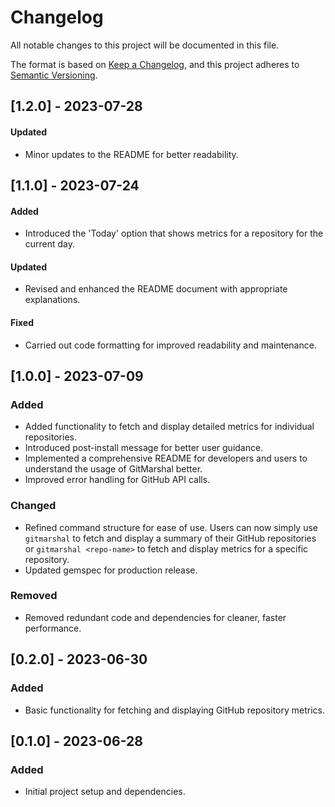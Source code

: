 # Changelog

All notable changes to this project will be documented in this file.

The format is based on [Keep a Changelog](https://keepachangelog.com/en/1.0.0/),
and this project adheres to [Semantic Versioning](https://semver.org/spec/v2.0.0.html).

## [1.2.0] - 2023-07-28
#### Updated
- Minor updates to the README for better readability.

## [1.1.0] - 2023-07-24
#### Added
- Introduced the 'Today' option that shows metrics for a repository for the current day.

#### Updated
- Revised and enhanced the README document with appropriate explanations.

#### Fixed
- Carried out code formatting for improved readability and maintenance.

## [1.0.0] - 2023-07-09
### Added
- Added functionality to fetch and display detailed metrics for individual repositories.
- Introduced post-install message for better user guidance.
- Implemented a comprehensive README for developers and users to understand the usage of GitMarshal better.
- Improved error handling for GitHub API calls.

### Changed
- Refined command structure for ease of use. Users can now simply use `gitmarshal` to fetch and display a summary of their GitHub repositories or `gitmarshal <repo-name>` to fetch and display metrics for a specific repository.
- Updated gemspec for production release.

### Removed
- Removed redundant code and dependencies for cleaner, faster performance.

## [0.2.0] - 2023-06-30
### Added
- Basic functionality for fetching and displaying GitHub repository metrics.

## [0.1.0] - 2023-06-28
### Added
- Initial project setup and dependencies.

